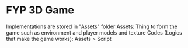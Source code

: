 # FYP 3D Game

Implementations are stored in "Assets" folder
Assets: Thing to form the game such as environment and player models and texture
Codes (Logics that make the game works): Assets > Script
